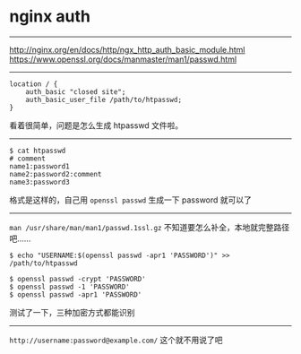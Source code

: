 # nginx auth

---

http://nginx.org/en/docs/http/ngx_http_auth_basic_module.html
https://www.openssl.org/docs/manmaster/man1/passwd.html

---

```
location / {
	auth_basic "closed site";
	auth_basic_user_file /path/to/htpasswd;
}
```

看着很简单，问题是怎么生成 htpasswd 文件啦。

---

```
$ cat htpasswd
# comment
name1:password1
name2:password2:comment
name3:password3
```

格式是这样的，自己用 `openssl passwd` 生成一下 password 就可以了

---

`man /usr/share/man/man1/passwd.1ssl.gz` 不知道要怎么补全，本地就完整路径吧……

```
$ echo "USERNAME:$(openssl passwd -apr1 'PASSWORD')" >> /path/to/htpasswd

$ openssl passwd -crypt 'PASSWORD'
$ openssl passwd -1 'PASSWORD'
$ openssl passwd -apr1 'PASSWORD'
```

测试了一下，三种加密方式都能识别

---

`http://username:password@example.com/` 这个就不用说了吧
